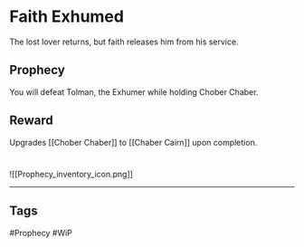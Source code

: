 # Faith Exhumed
The lost lover returns, but faith releases him from his service.
## Prophecy
You will defeat Tolman, the Exhumer while holding Chober Chaber.
## Reward
Upgrades [[Chober Chaber]] to [[Chaber Cairn]] upon completion. 

#
![[Prophecy_inventory_icon.png]]

---
## Tags
#Prophecy
#WiP 